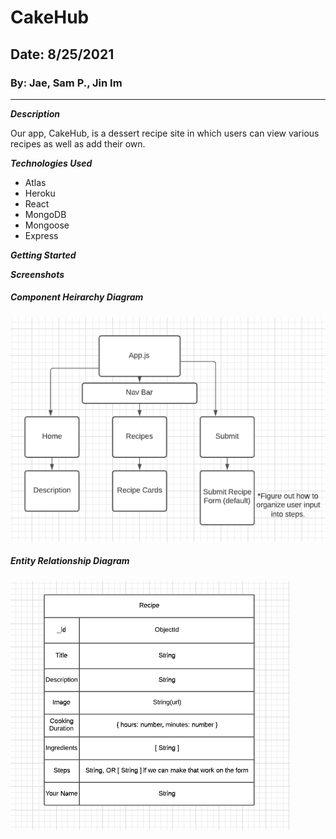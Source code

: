 # CakeHub

## Date: 8/25/2021

### By: Jae, Sam P., Jin Im

---

**_Description_**

Our app, CakeHub, is a dessert recipe site in which users can view various recipes as well as add their own.

**_Technologies Used_**

- Atlas
- Heroku
- React
- MongoDB
- Mongoose
- Express

**_Getting Started_**

**_Screenshots_**

##### Component Heirarchy Diagram

![CHD](./screenshots/chdphoto.png)

##### Entity Relationship Diagram

![ERD](./screenshots/erd.png)
